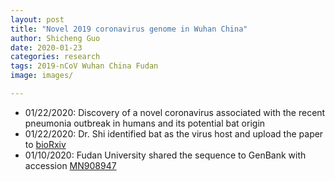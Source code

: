 ```yaml
---
layout: post
title: "Novel 2019 coronavirus genome in Wuhan China"
author: Shicheng Guo
date: 2020-01-23
categories: research
tags: 2019-nCoV Wuhan China Fudan 
image: images/

---
```


* 01/22/2020: Discovery of a novel coronavirus associated with the recent pneumonia outbreak in humans and its potential bat origin
* 01/22/2020: Dr. Shi identified bat as the virus host and upload the paper to [bioRxiv](https://www.biorxiv.org/content/10.1101/2020.01.22.914952v2)
* 01/10/2020: Fudan University shared the sequence to GenBank with accession [MN908947](https://www.ncbi.nlm.nih.gov/nuccore/MN908947)


